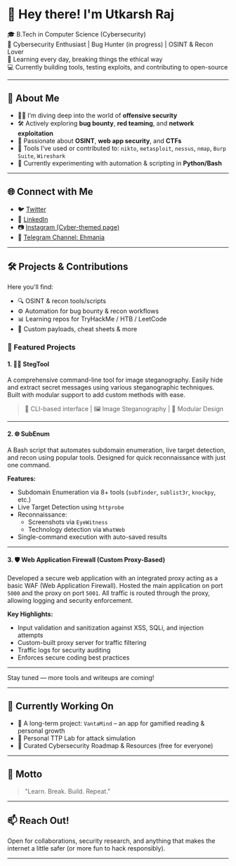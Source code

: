 # 👋 Hey there! I'm Utkarsh Raj

🎓 B.Tech in Computer Science (Cybersecurity)  
🔐 Cybersecurity Enthusiast | Bug Hunter (in progress) | OSINT & Recon Lover  
🧠 Learning every day, breaking things the ethical way  
💻 Currently building tools, testing exploits, and contributing to open-source

---

## 🚀 About Me

- 🕵️‍♂️ I’m diving deep into the world of **offensive security**
- 🛠️ Actively exploring **bug bounty**, **red teaming**, and **network exploitation**
- 📡 Passionate about **OSINT**, **web app security**, and **CTFs**
- 🧰 Tools I’ve used or contributed to: `nikto`, `metasploit`, `nessus`, `nmap`, `Burp Suite`, `Wireshark`
- 🧪 Currently experimenting with automation & scripting in **Python/Bash**

---

## 🌐 Connect with Me

- 🐦 [Twitter](https://x.com/utkarsh404)  
- 💼 [LinkedIn](https://linkedin.com/in/utkarsh-raj-492187209)
- 📷 [Instagram (Cyber-themed page)](https://instagram.com/ehmania)  
- 💬 [Telegram Channel: Ehmania](https://t.me/utkarsh_404)

---
## 🛠️ Projects & Contributions

Here you'll find:

- 🔍 OSINT & recon tools/scripts  
- ⚙️ Automation for bug bounty & recon workflows  
- 📊 Learning repos for TryHackMe / HTB / LeetCode  
- 🧪 Custom payloads, cheat sheets & more  

### 🔧 Featured Projects

#### 1. 🕵️‍♂️ StegTool  
A comprehensive command-line tool for image steganography. Easily hide and extract secret messages using various steganographic techniques. Built with modular support to add custom methods with ease.  

> 🔐 CLI-based interface | 🖼️ Image Steganography | 🔧 Modular Design

---

#### 2. 🌐 SubEnum  
A Bash script that automates subdomain enumeration, live target detection, and recon using popular tools. Designed for quick reconnaissance with just one command.

**Features:**
- Subdomain Enumeration via 8+ tools (`subfinder`, `sublist3r`, `knockpy`, etc.)
- Live Target Detection using `httprobe`
- Reconnaissance:
  - Screenshots via `EyeWitness`
  - Technology detection via `WhatWeb`
- Single-command execution with auto-saved results

---

#### 3. 🛡️ Web Application Firewall (Custom Proxy-Based)  
Developed a secure web application with an integrated proxy acting as a basic WAF (Web Application Firewall). Hosted the main application on port `5000` and the proxy on port `5001`. All traffic is routed through the proxy, allowing logging and security enforcement.

**Key Highlights:**
- Input validation and sanitization against XSS, SQLi, and injection attempts  
- Custom-built proxy server for traffic filtering  
- Traffic logs for security auditing  
- Enforces secure coding best practices

---

Stay tuned — more tools and writeups are coming!

---

## 📌 Currently Working On

- 🧠 A long-term project: `VantaMind` – an app for gamified reading & personal growth  
- 🧪 Personal TTP Lab for attack simulation  
- 🧰 Curated Cybersecurity Roadmap & Resources (free for everyone)

---

## 🧠 Motto

> "Learn. Break. Build. Repeat."

---

## 📫 Reach Out!

Open for collaborations, security research, and anything that makes the internet a little safer (or more fun to hack responsibly).

---
